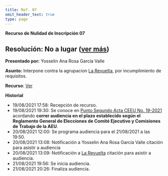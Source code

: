 ```yaml
---
title: Ref. 07
omit_header_text: true
type: page
---
```


**Recurso de Nulidad de Inscripción 07**

## Resolución: No a lugar ([ver más](https://drive.google.com/file/d/1JTip-OmieL6IW6pBufW2o0cPSOl15S5n/view?usp=sharing))

**Presentado por:** Yosselin Ana Rosa García Valle

**Asunto:** Interpone contra la agrupacion [La Revuelta](/agrupaciones/la-revuelta), por incumplimiento de requisitos.

**Recurso**: [Ver](https://drive.google.com/drive/folders/1soDHxNes_UYp9Zwx-YjM27pzjHd4ARrG?usp=sharing)

**Historial**

* 19/08/2021 17:58: Recepción de recurso.
* 19/08/2021 19:30: Se conoce en [Punto Segundo Acta CEEU No. 19-2021](/actas/19/) acordando **correr audiencia en el plazo establecido según el Reglamento General de Elecciones de Comité Ejecutivo y Comisiones de Trabajo de la AEU**.
* 20/08/2021 12:00: Se programa audiencia para el 21/08/2021 a las 19:50.
* 20/08/2021 13:08: Notificación a Yosselin Ana Rosa García Valle citación para asistir a audiencia
* 20/08/2021 13:09: Notificación a [La Revuelta](/agrupaciones/la-revuelta) citación para asistir a audiencia.
* 21/08/2021 19:56: Se inicia audiencia.
* 21/08/2021 20:26: Finaliza audiencia.